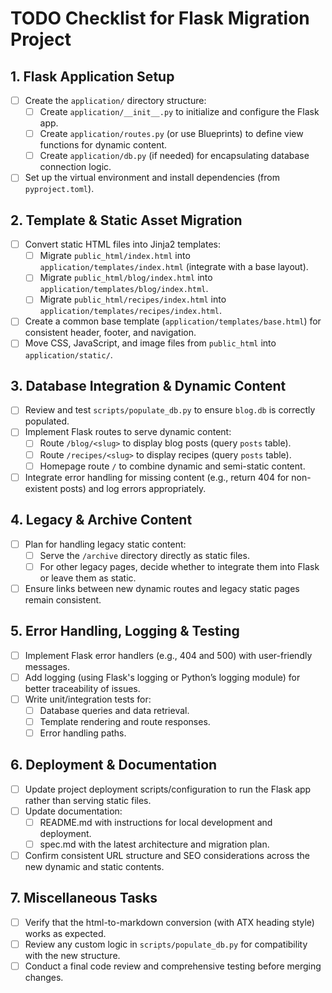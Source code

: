 # TODO Checklist for Flask Migration Project

## 1. Flask Application Setup
- [ ] Create the `application/` directory structure:
  - [ ] Create `application/__init__.py` to initialize and configure the Flask app.
  - [ ] Create `application/routes.py` (or use Blueprints) to define view functions for dynamic content.
  - [ ] Create `application/db.py` (if needed) for encapsulating database connection logic.
- [ ] Set up the virtual environment and install dependencies (from `pyproject.toml`).

## 2. Template & Static Asset Migration
- [ ] Convert static HTML files into Jinja2 templates:
  - [ ] Migrate `public_html/index.html` into `application/templates/index.html` (integrate with a base layout).
  - [ ] Migrate `public_html/blog/index.html` into `application/templates/blog/index.html`.
  - [ ] Migrate `public_html/recipes/index.html` into `application/templates/recipes/index.html`.
- [ ] Create a common base template (`application/templates/base.html`) for consistent header, footer, and navigation.
- [ ] Move CSS, JavaScript, and image files from `public_html` into `application/static/`.

## 3. Database Integration & Dynamic Content
- [ ] Review and test `scripts/populate_db.py` to ensure `blog.db` is correctly populated.
- [ ] Implement Flask routes to serve dynamic content:
  - [ ] Route `/blog/<slug>` to display blog posts (query `posts` table).
  - [ ] Route `/recipes/<slug>` to display recipes (query `posts` table).
  - [ ] Homepage route `/` to combine dynamic and semi-static content.
- [ ] Integrate error handling for missing content (e.g., return 404 for non-existent posts) and log errors appropriately.

## 4. Legacy & Archive Content
- [ ] Plan for handling legacy static content:
  - [ ] Serve the `/archive` directory directly as static files.
  - [ ] For other legacy pages, decide whether to integrate them into Flask or leave them as static.
- [ ] Ensure links between new dynamic routes and legacy static pages remain consistent.

## 5. Error Handling, Logging & Testing
- [ ] Implement Flask error handlers (e.g., 404 and 500) with user-friendly messages.
- [ ] Add logging (using Flask's logging or Python’s logging module) for better traceability of issues.
- [ ] Write unit/integration tests for:
  - [ ] Database queries and data retrieval.
  - [ ] Template rendering and route responses.
  - [ ] Error handling paths.

## 6. Deployment & Documentation
- [ ] Update project deployment scripts/configuration to run the Flask app rather than serving static files.
- [ ] Update documentation:
  - [ ] README.md with instructions for local development and deployment.
  - [ ] spec.md with the latest architecture and migration plan.
- [ ] Confirm consistent URL structure and SEO considerations across the new dynamic and static contents.

## 7. Miscellaneous Tasks
- [ ] Verify that the html-to-markdown conversion (with ATX heading style) works as expected.
- [ ] Review any custom logic in `scripts/populate_db.py` for compatibility with the new structure.
- [ ] Conduct a final code review and comprehensive testing before merging changes.
